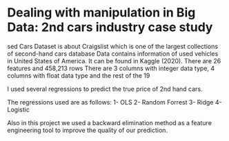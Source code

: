 # Dealing with manipulation in Big Data: 2nd cars industry case study

sed Cars Dataset is about Craigslist which is one of the largest collections of second-hand cars database
Data contains information of used vehicles in United States of America. It can be found in Kaggle (2020).
There are 26 features and 458,213 rows
There are 3 columns with integer data type, 4 columns with float data type and the rest of the 19

I used several regressions to predict the true price of 2nd hand cars.

The regressions used are as follows:
1- OLS
2- Random Forrest
3- Ridge
4- Logistic

Also in this project we used a backward elimination method as a feature engineering tool to improve the quality of our prediction.
